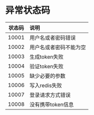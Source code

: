 
# 异常状态码

| 状态码   | 说明          |
|-------|:------------|
| 10001 | 用户名或者密码错误   |
| 10002 | 用户名或者密码不能为空 |
| 10003 | 生成token失败   |
| 10004 | 验证token失败   |
| 10005 | 缺少必要的参数     |
| 10006 | 写入redis失败   |
| 10007 | 登录请求方式错误    |
| 10008 | 没有携带token信息 |